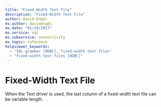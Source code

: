 ```yaml
---
title: "Fixed-Width Text File"
description: "Fixed-Width Text File"
author: David-Engel
ms.author: davidengel
ms.date: "01/19/2017"
ms.service: sql
ms.subservice: connectivity
ms.topic: reference
helpviewer_keywords:
  - "SQL grammar [ODBC], fixed-width text files"
  - "fixed-width text files [ODBC]"
---
```

# Fixed-Width Text File
When the Text driver is used, the last column of a fixed-width text file can be variable length.
